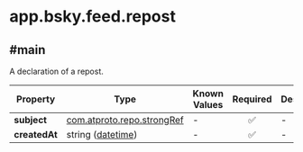 # app.bsky.feed.repost

## #main

A declaration of a repost.

| Property | Type | Known Values | Required | Description |
| --- | --- | --- | :---: | --- |
| **subject** | [com.atproto.repo.strongRef](../../../../com/atproto/repo/strongRef.md#com.atproto.repo.strongRef) | - | ✅ | - |
| **createdAt** | string ([datetime](https://atproto.com/specs/lexicon#datetime)) | - | ✅ | - |
